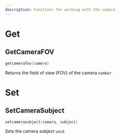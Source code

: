 ```yaml
---
description: Functions for working with the camera
---
```


# Get

## GetCameraFOV
```lua
getcamerafov(camera)
```
Returns the field of view (FOV) of the camera `number`

# Set

## SetCameraSubject
```lua
setcamerasubject(camera, subject)
```
Sets the camera subject `void`